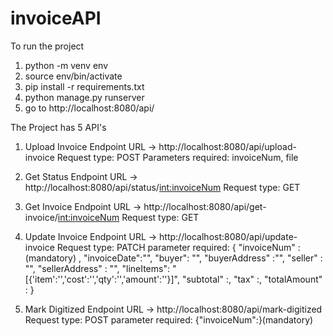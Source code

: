 # invoiceAPI

To run the project 

1. python -m venv env
2. source env/bin/activate
3. pip install -r requirements.txt
4. python manage.py runserver
5. go to http://localhost:8080/api/


The Project has 5 API's

1. Upload Invoice
   Endpoint URL -> http://localhost:8080/api/upload-invoice
   Request type: POST
   Parameters required:
      invoiceNum, file
     

2. Get Status 
    Endpoint URL -> http://localhost:8080/api/status/<int:invoiceNum>
    Request type: GET
    
3. Get Invoice
   Endpoint URL -> http://localhost:8080/api/get-invoice/<int:invoiceNum>
   Request type: GET

4. Update Invoice
   Endpoint URL -> http://localhost:8080/api/update-invoice
   Request type: PATCH
   parameter required:
    {
    "invoiceNum" : (mandatory) ,
    "invoiceDate":"",
    "buyer": "",
    "buyerAddress" :"",
    "seller" : "",
    "sellerAddress" : "",
    "lineItems": "[{'item':'','cost':'','qty':'','amount':''}]",
    "subtotal" :,
    "tax" :,
    "totalAmount" :
  }


5. Mark Digitized
   Endpoint URL -> http://localhost:8080/api/mark-digitized
   Request type: POST
   parameter required:
   {"invoiceNum":<number>}(mandatory)

